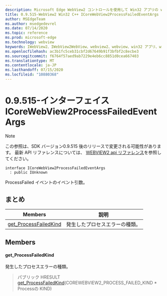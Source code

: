 ```yaml
---
description: Microsoft Edge WebView2 コントロールを使用して Win32 アプリの web コンテンツをホストする
title: 0.9.515-WebView2 Win32 C++ ICoreWebView2ProcessFailedEventArgs
author: MSEdgeTeam
ms.author: msedgedevrel
ms.date: 07/14/2020
ms.topic: reference
ms.prod: microsoft-edge
ms.technology: webview
keywords: IWebView2、IWebView2WebView、webview2、webview、win32 アプリ、win32、edge、ICoreWebView2、ICoreWebView2Controller、browser control、edge html
ms.openlocfilehash: ac3b1fc5ceb31cbf2d67649b91f3bfbf2c8ecbe3
ms.sourcegitcommit: f6764f57aed9ab7229e4eb6cc8851d0cea667403
ms.translationtype: MT
ms.contentlocale: ja-JP
ms.lasthandoff: 07/15/2020
ms.locfileid: "10880368"
---
```

# 0.9.515-インターフェイス ICoreWebView2ProcessFailedEventArgs 

> [!NOTE]
> この参照は、SDK バージョン0.9.515 後のリリースで変更される可能性があります。 最新 API リファレンスについては、 [WEBVIEW2 api リファレンス](../../../webview2-api-reference.md)を参照してください。

```
interface ICoreWebView2ProcessFailedEventArgs
  : public IUnknown
```

ProcessFailed イベントのイベント引数。

## まとめ

 Members                        | 説明
--------------------------------|---------------------------------------------
[get_ProcessFailedKind](#get_processfailedkind) | 発生したプロセスエラーの種類。

## Members

#### get_ProcessFailedKind 

発生したプロセスエラーの種類。

> パブリック HRESULT [get_ProcessFailedKind](#get_processfailedkind)(COREWEBVIEW2_PROCESS_FAILED_KIND * Processの KIND)

